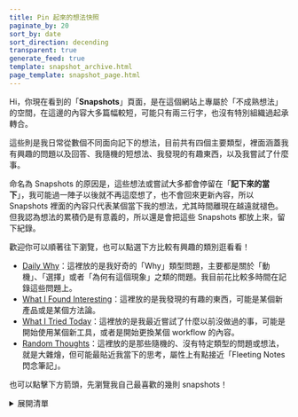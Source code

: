 ```yaml
---
title: Pin 起來的想法快照
paginate_by: 20
sort_by: date
sort_direction: decending
transparent: true
generate_feed: true
template: snapshot_archive.html
page_template: snapshot_page.html
---
```


Hi，你現在看到的「**Snapshots**」頁面，是在這個網站上專屬於「不成熟想法」的空間，在這邊的內容大多篇幅較短，可能只有兩三行字，也沒有特別組織過起承轉合。

這些則是我日常從數個不同面向記下的想法，目前共有四個主要類型，裡面涵蓋我有興趣的問題以及回答、我隨機的短想法、我發現的有趣東西，以及我嘗試了什麼事。

命名為 Snapshots 的原因是，這些想法或嘗試大多都會停留在「**記下來的當下**」，我可能過一陣子以後就不再這麼想了，也不會回來更新內容，所以 Snapshots 裡面的內容只代表某個當下我的想法，尤其時間離現在越遠就褪色。但我認為想法的累積仍是有意義的，所以還是會把這些 Snapshots 都放上來，留下紀錄。

歡迎你可以順著往下瀏覽，也可以點選下方比較有興趣的類別逛看看！

- [Daily Why](/kinds/daily-why)：這裡放的是我好奇的「Why」類型問題，主要都是關於「動機」、「選擇」或者「為何有這個現象」之類的問題。我目前花比較多時間在記錄這些問題上。
- [What I Found Interesting](/kinds/what-i-found-interesting/)：這裡放的是我發現的有趣的東西，可能是某個新產品或是某個方法論。
- [What I Tried Today](/kinds/what-i-tried-today/)：這裡放的是我最近嘗試了什麼以前沒做過的事，可能是開始使用某個新工具，或者是開始更換某個 workflow 的內容。
- [Random Thoughts](/kinds/random-thoughts/)：這裡放的是那些隨機的、沒有特定類型的問題或想法，就是大雜燴，但可能最貼近我當下的思考，屬性上有點接近「Fleeting Notes 閃念筆記」。

也可以點擊下方箭頭，先瀏覽我自己最喜歡的幾則 snapshots！

<details>
  <summary>展開清單</summary>
  <ul>
    <li><a href="/snapshots/random/let-the-notes-of-middle-state-serve-as-prompts-for-your-future-inspiration/">讓「中間態」的筆記作為自己未來靈感的 prompt</a></li>
    <li><a href="/snapshots/why/why-am-i-interested-in-heptabase-communication-platform/">我為何對 Heptabase 的「溝通平台」想法有興趣？</a></li>
    <li><a href="/snapshots/random/heptabase-feature-request-smart-section/">我想要的 Heptabase 功能 - Smart Section</a></li>
    <li><a href="/snapshots/why/why-cant-i-commit-to-logseq/">我為何無法全心投入 Logseq？</a></li>
    <li><a href="/snapshots/why/why-does-it-harder-to-form-the-why-type-questions/">為何「為什麼」比其他類型的問題都還難產生？</a></li>
    <li><a href="/kinds/what-i-found-interesting/">What I Found Interesting 全部內容</a></li>
    <li><a href="/2021/03/20/curiosity/">關於好奇心</a></li>
    <li><a href="/snapshots/why/why-do-i-still-want-to-write-newsletters/">我為什麼還是想寫電子報？</a></li>
  </ul>
</details>

<br>